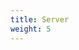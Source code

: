 ```yaml
---
title: Server
weight: 5
---
```


<!--add blocks of content here to add more sections to the community page -->
